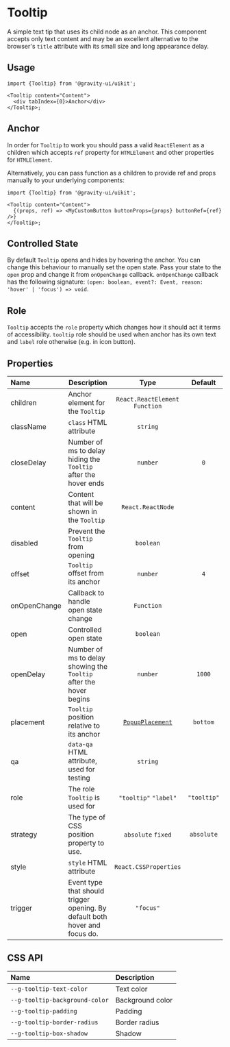 <!--GITHUB_BLOCK-->

# Tooltip

<!--/GITHUB_BLOCK-->

A simple text tip that uses its child node as an anchor. This component accepts only text content and may be an excellent
alternative to the browser's `title` attribute with its small size and long appearance delay.

## Usage

```tsx
import {Tooltip} from '@gravity-ui/uikit';

<Tooltip content="Content">
  <div tabIndex={0}>Anchor</div>
</Tooltip>;
```

## Anchor

In order for `Tooltip` to work you should pass a valid `ReactElement` as a children which accepts `ref` property for `HTMLElement`
and other properties for `HTMLElement`.

Alternatively, you can pass function as a children to provide ref and props manually to your underlying components:

```tsx
import {Tooltip} from '@gravity-ui/uikit';

<Tooltip content="Content">
  {(props, ref) => <MyCustomButton buttonProps={props} buttonRef={ref} />}
</Tooltip>;
```

## Controlled State

By default `Tooltip` opens and hides by hovering the anchor. You can change this behaviour to manually set the open state.
Pass your state to the `open` prop and change it from `onOpenChange` callback.
`onOpenChange` callback has the following signature: `(open: boolean, event?: Event, reason: 'hover' | 'focus') => void`.

## Role

`Tooltip` accepts the `role` property which changes how it should act it terms of accessibility.
`tooltip` role should be used when anchor has its own text and `label` role otherwise (e.g. in icon button).

## Properties

| Name         | Description                                                                 |                       Type                       |   Default   |
| :----------- | --------------------------------------------------------------------------- | :----------------------------------------------: | :---------: |
| children     | Anchor element for the `Tooltip`                                            |         `React.ReactElement` `Function`          |             |
| className    | `class` HTML attribute                                                      |                     `string`                     |             |
| closeDelay   | Number of ms to delay hiding the `Tooltip` after the hover ends             |                     `number`                     |     `0`     |
| content      | Content that will be shown in the `Tooltip`                                 |                `React.ReactNode`                 |             |
| disabled     | Prevent the `Tooltip` from opening                                          |                    `boolean`                     |             |
| offset       | `Tooltip` offset from its anchor                                            |                     `number`                     |     `4`     |
| onOpenChange | Callback to handle open state change                                        |                    `Function`                    |             |
| open         | Controlled open state                                                       |                    `boolean`                     |             |
| openDelay    | Number of ms to delay showing the `Tooltip` after the hover begins          |                     `number`                     |   `1000`    |
| placement    | `Tooltip` position relative to its anchor                                   | [`PopupPlacement`](../Popup/README.md#placement) |  `bottom`   |
| qa           | `data-qa` HTML attribute, used for testing                                  |                     `string`                     |             |
| role         | The role `Tooltip` is used for                                              |              `"tooltip"` `"label"`               | `"tooltip"` |
| strategy     | The type of CSS position property to use.                                   |                `absolute` `fixed`                | `absolute`  |
| style        | `style` HTML attribute                                                      |              `React.CSSProperties`               |             |
| trigger      | Event type that should trigger opening. By default both hover and focus do. |                    `"focus"`                     |             |

## CSS API

| Name                           | Description      |
| :----------------------------- | :--------------- |
| `--g-tooltip-text-color`       | Text color       |
| `--g-tooltip-background-color` | Background color |
| `--g-tooltip-padding`          | Padding          |
| `--g-tooltip-border-radius`    | Border radius    |
| `--g-tooltip-box-shadow`       | Shadow           |
